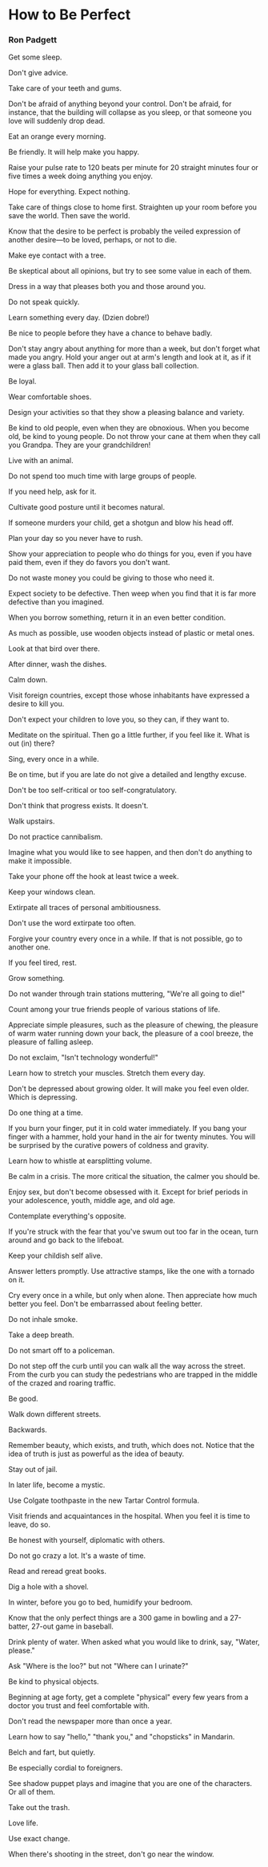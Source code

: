 # How to Be Perfect

### Ron Padgett


Get some sleep.

Don't give advice.

Take care of your teeth and gums.

Don't be afraid of anything beyond your control. Don't be afraid, for
instance, that the building will collapse as you sleep, or that someone
you love will suddenly drop dead.

Eat an orange every morning.

Be friendly. It will help make you happy.

Raise your pulse rate to 120 beats per minute for 20 straight minutes
four or five times a week doing anything you enjoy.

Hope for everything. Expect nothing.

Take care of things close to home first. Straighten up your room
before you save the world. Then save the world.

Know that the desire to be perfect is probably the veiled expression
of another desire—to be loved, perhaps, or not to die.

Make eye contact with a tree.

Be skeptical about all opinions, but try to see some value in each of
them.

Dress in a way that pleases both you and those around you.

Do not speak quickly.

Learn something every day. (Dzien dobre!)

Be nice to people before they have a chance to behave badly.

Don't stay angry about anything for more than a week, but don't
forget what made you angry. Hold your anger out at arm's length
and look at it, as if it were a glass ball. Then add it to your glass ball
collection.

Be loyal.

Wear comfortable shoes.

Design your activities so that they show a pleasing balance
and variety.

Be kind to old people, even when they are obnoxious. When you
become old, be kind to young people. Do not throw your cane at
them when they call you Grandpa. They are your grandchildren!

Live with an animal.

Do not spend too much time with large groups of people.

If you need help, ask for it.

Cultivate good posture until it becomes natural.

If someone murders your child, get a shotgun and blow his head off.

Plan your day so you never have to rush.

Show your appreciation to people who do things for you, even if you
have paid them, even if they do favors you don't want.

Do not waste money you could be giving to those who need it.

Expect society to be defective. Then weep when you find that it is far
more defective than you imagined.

When you borrow something, return it in an even better condition.

As much as possible, use wooden objects instead of plastic or metal
ones.

Look at that bird over there.

After dinner, wash the dishes.

Calm down.

Visit foreign countries, except those whose inhabitants have
expressed a desire to kill you.

Don't expect your children to love you, so they can, if they want to.

Meditate on the spiritual. Then go a little further, if you feel like it.
What is out (in) there?

Sing, every once in a while.

Be on time, but if you are late do not give a detailed and lengthy
excuse.

Don't be too self-critical or too self-congratulatory.

Don't think that progress exists. It doesn't.

Walk upstairs.

Do not practice cannibalism.

Imagine what you would like to see happen, and then don't do
anything to make it impossible.

Take your phone off the hook at least twice a week.

Keep your windows clean.

Extirpate all traces of personal ambitiousness.

Don't use the word extirpate too often.

Forgive your country every once in a while. If that is not possible, go
to another one.

If you feel tired, rest.

Grow something.

Do not wander through train stations muttering, "We're all going to
die!"

Count among your true friends people of various stations of life.

Appreciate simple pleasures, such as the pleasure of chewing, the
pleasure of warm water running down your back, the pleasure of a
cool breeze, the pleasure of falling asleep.

Do not exclaim, "Isn't technology wonderful!"

Learn how to stretch your muscles. Stretch them every day.

Don't be depressed about growing older. It will make you feel even
older. Which is depressing.

Do one thing at a time.

If you burn your finger, put it in cold water immediately. If you bang
your finger with a hammer, hold your hand in the air for twenty
minutes. You will be surprised by the curative powers of coldness and
gravity.

Learn how to whistle at earsplitting volume.

Be calm in a crisis. The more critical the situation, the calmer you
should be.

Enjoy sex, but don't become obsessed with it. Except for brief periods
in your adolescence, youth, middle age, and old age.

Contemplate everything's opposite.

If you're struck with the fear that you've swum out too far in the
ocean, turn around and go back to the lifeboat.

Keep your childish self alive.

Answer letters promptly. Use attractive stamps, like the one with a
tornado on it.

Cry every once in a while, but only when alone. Then appreciate
how much better you feel. Don't be embarrassed about feeling better.

Do not inhale smoke.

Take a deep breath.

Do not smart off to a policeman.

Do not step off the curb until you can walk all the way across the
street. From the curb you can study the pedestrians who are trapped
in the middle of the crazed and roaring traffic.

Be good.

Walk down different streets.

Backwards.

Remember beauty, which exists, and truth, which does not. Notice
that the idea of truth is just as powerful as the idea of beauty.

Stay out of jail.

In later life, become a mystic.

Use Colgate toothpaste in the new Tartar Control formula.

Visit friends and acquaintances in the hospital. When you feel it is
time to leave, do so.

Be honest with yourself, diplomatic with others.

Do not go crazy a lot. It's a waste of time.

Read and reread great books.

Dig a hole with a shovel.

In winter, before you go to bed, humidify your bedroom.

Know that the only perfect things are a 300 game in bowling and a
27-batter, 27-out game in baseball.

Drink plenty of water. When asked what you would like to drink,
say, "Water, please."

Ask "Where is the loo?" but not "Where can I urinate?"

Be kind to physical objects.

Beginning at age forty, get a complete "physical" every few years
from a doctor you trust and feel comfortable with.

Don't read the newspaper more than once a year.

Learn how to say "hello," "thank you," and "chopsticks"
in Mandarin.

Belch and fart, but quietly.

Be especially cordial to foreigners.

See shadow puppet plays and imagine that you are one of the
characters. Or all of them.

Take out the trash.

Love life.

Use exact change.

When there's shooting in the street, don't go near the window.

